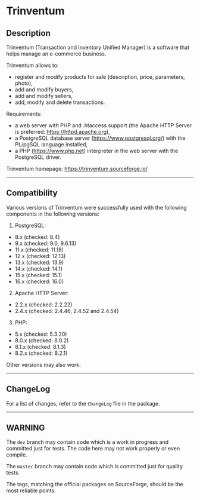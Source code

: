 # Trinventum #

## Description ##

Trinventum (Transaction and Inventory Unified Manager) is a software that helps manage an e-commerce business.

Trinventum allows to:

-   register and modify products for sale (description, price, parameters, photo),
-   add and modify buyers,
-   add and modify sellers,
-   add, modify and delete transactions.

Requirements:

-   a web server with PHP and .htaccess support (the Apache HTTP Server is preferred: <https://httpd.apache.org>),
-   a PostgreSQL database server (<https://www.postgresql.org/>) with the PL/pgSQL language installed,
-   a PHP (<https://www.php.net>) interpreter in the web server with the PostgreSQL driver.

Trinventum homepage: <https://trinventum.sourceforge.io/>

----------------------------------------------------------------

## Compatibility ##

Various versions of Trinventum were successfully used with the following components in the following versions:

1.  PostgreSQL:
-   8.x (checked: 8.4)
-   9.x (checked: 9.0, 9.6.13)
-   11.x (checked: 11.18)
-   12.x (checked: 12.13)
-   13.x (checked: 13.9)
-   14.x (checked: 14.1)
-   15.x (checked: 15.1)
-   16.x (checked: 16.0)

2.  Apache HTTP Server:
-   2.2.x (checked: 2.2.22)
-   2.4.x (checked: 2.4.46, 2.4.52 and 2.4.54)

3.  PHP:
-   5.x (checked: 5.3.20)
-   8.0.x (checked: 8.0.2)
-   8.1.x (checked: 8.1.3)
-   8.2.x (checked: 8.2.1)

Other versions may also work.

----------------------------------------------------------------

## ChangeLog ##

For a list of changes, refer to the `ChangeLog` file in the package.

----------------------------------------------------------------

## WARNING ##

The `dev` branch may contain code which is a work in progress and committed just for tests. The code here may not work properly or even compile.

The `master` branch may contain code which is committed just for quality tests.

The tags, matching the official packages on SourceForge, should be the most reliable points.
